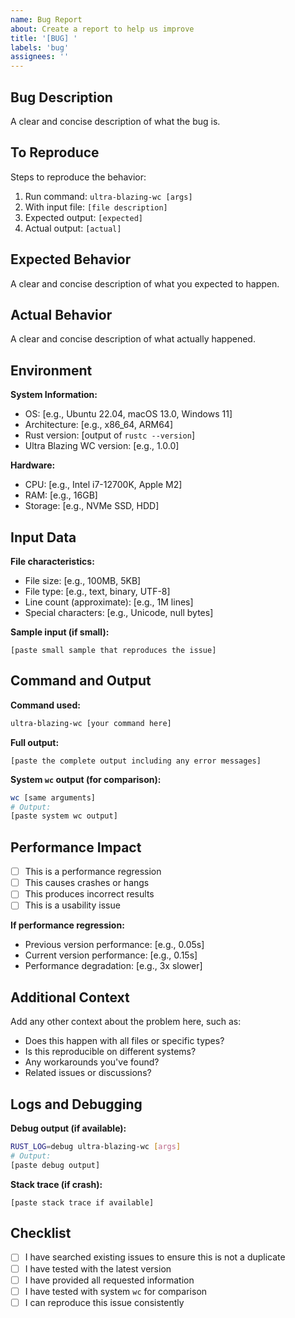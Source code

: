 ```yaml
---
name: Bug Report
about: Create a report to help us improve
title: '[BUG] '
labels: 'bug'
assignees: ''
---
```


## Bug Description

A clear and concise description of what the bug is.

## To Reproduce

Steps to reproduce the behavior:
1. Run command: `ultra-blazing-wc [args]`
2. With input file: `[file description]`
3. Expected output: `[expected]`
4. Actual output: `[actual]`

## Expected Behavior

A clear and concise description of what you expected to happen.

## Actual Behavior

A clear and concise description of what actually happened.

## Environment

**System Information:**
- OS: [e.g., Ubuntu 22.04, macOS 13.0, Windows 11]
- Architecture: [e.g., x86_64, ARM64]
- Rust version: [output of `rustc --version`]
- Ultra Blazing WC version: [e.g., 1.0.0]

**Hardware:**
- CPU: [e.g., Intel i7-12700K, Apple M2]
- RAM: [e.g., 16GB]
- Storage: [e.g., NVMe SSD, HDD]

## Input Data

**File characteristics:**
- File size: [e.g., 100MB, 5KB]
- File type: [e.g., text, binary, UTF-8]
- Line count (approximate): [e.g., 1M lines]
- Special characters: [e.g., Unicode, null bytes]

**Sample input (if small):**
```
[paste small sample that reproduces the issue]
```

## Command and Output

**Command used:**
```bash
ultra-blazing-wc [your command here]
```

**Full output:**
```
[paste the complete output including any error messages]
```

**System `wc` output (for comparison):**
```bash
wc [same arguments]
# Output:
[paste system wc output]
```

## Performance Impact

- [ ] This is a performance regression
- [ ] This causes crashes or hangs
- [ ] This produces incorrect results
- [ ] This is a usability issue

**If performance regression:**
- Previous version performance: [e.g., 0.05s]
- Current version performance: [e.g., 0.15s]
- Performance degradation: [e.g., 3x slower]

## Additional Context

Add any other context about the problem here, such as:
- Does this happen with all files or specific types?
- Is this reproducible on different systems?
- Any workarounds you've found?
- Related issues or discussions?

## Logs and Debugging

**Debug output (if available):**
```bash
RUST_LOG=debug ultra-blazing-wc [args]
# Output:
[paste debug output]
```

**Stack trace (if crash):**
```
[paste stack trace if available]
```

## Checklist

- [ ] I have searched existing issues to ensure this is not a duplicate
- [ ] I have tested with the latest version
- [ ] I have provided all requested information
- [ ] I have tested with system `wc` for comparison
- [ ] I can reproduce this issue consistently 